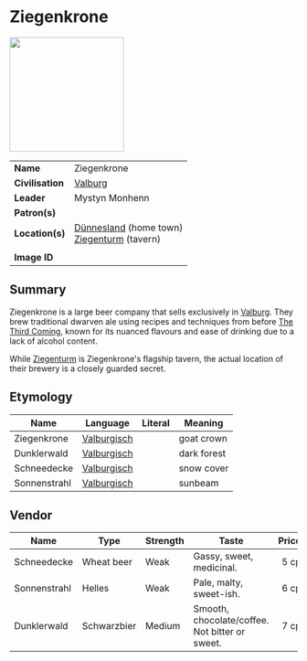 # Ziegenkrone

<img src="https://raw.githubusercontent.com/jesskelsall/astarus-images/main/symbols/imageid.png" height="200" />

|||
| --- | --- |
| **Name** | Ziegenkrone | organisation.4
| **Civilisation** | [Valburg](../../civilisations/nilsavnic-alliance/states/valburg.md) |
| **Leader** | Mystyn Monhenn |
| **Patron(s)** | |
| **Location(s)** | [Dünnesland](../../places/towns/dunnesland.md) (home town)<br>[Ziegenturm](../../places/buildings/inns-taverns/ziegenturm.md) (tavern) |
|||
| **Image ID** | |

## Summary

Ziegenkrone is a large beer company that sells exclusively in [Valburg](../../civilisations/nilsavnic-alliance/states/valburg.md). They brew traditional dwarven ale using recipes and techniques from before [The Third Coming](../../history/events/the-third-coming.md), known for its nuanced flavours and ease of drinking due to a lack of alcohol content.

While [Ziegenturm](../../places/buildings/inns-taverns/ziegenturm.md) is Ziegenkrone's flagship tavern, the actual location of their brewery is a closely guarded secret.

## Etymology

| Name | Language | Literal | Meaning | 
| --- | --- | --- | --- |
| Ziegenkrone | [Valburgisch](../../languages/valburgisch.md) || goat crown |
| Dunklerwald | [Valburgisch](../../languages/valburgisch.md) || dark forest |
| Schneedecke | [Valburgisch](../../languages/valburgisch.md) || snow cover |
| Sonnenstrahl | [Valburgisch](../../languages/valburgisch.md) || sunbeam |

## Vendor

| Name | Type | Strength | Taste | Price |
| --- | --- | --- | --- | ---:|
| Schneedecke | Wheat beer | Weak | Gassy, sweet, medicinal. | 5 cp |
| Sonnenstrahl | Helles | Weak | Pale, malty, sweet-ish. | 6 cp |
| Dunklerwald | Schwarzbier | Medium | Smooth, chocolate/coffee. Not bitter or sweet. | 7 cp |
